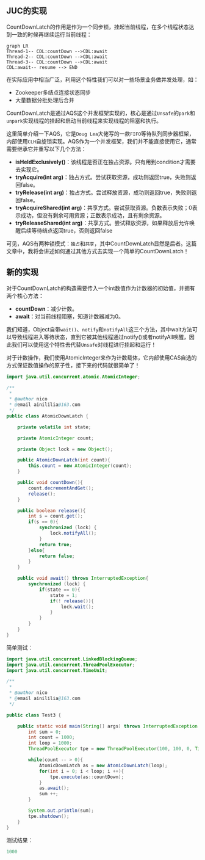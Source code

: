 ## JUC的实现
CountDownLatch的作用是作为一个同步锁，挂起当前线程，在多个线程状态达到一致的时候再继续运行当前线程：
```
graph LR
Thread-1-- CDL:countDown -->CDL:await
Thread-2-- CDL:countDown -->CDL:await
Thread-3-- CDL:countDown -->CDL:await
CDL:await-- resume --> END
```

在实际应用中相当广泛，利用这个特性我们可以对一些场景业务做并发处理，如：
 - Zookeeper多结点连接状态同步
 - 大量数据分批处理后合并

CountDownLatch是通过AQS这个并发框架实现的，核心是通过``Unsafe``的``park``和``unpark``实现线程的挂起和启动当前线程来实现线程的阻塞和执行。

这里简单介绍一下AQS，它是``Doug Lea``大佬写的一款``FIFO``等待队列同步器框架，内部使用``CLH``自旋锁实现。AQS作为一个并发框架，我们并不能直接使用它，通常需要继承它并重写以下几个方法：
 - **isHeldExclusively()**：该线程是否正在独占资源。只有用到condition才需要去实现它。
 - **tryAcquire(int arg)**：独占方式。尝试获取资源，成功则返回true，失败则返回false。
 - **tryRelease(int arg)**：独占方式。尝试释放资源，成功则返回true，失败则返回false。
 - **tryAcquireShared(int arg)**：共享方式。尝试获取资源。负数表示失败；0表示成功，但没有剩余可用资源；正数表示成功，且有剩余资源。
 - **tryReleaseShared(int arg)**：共享方式。尝试释放资源，如果释放后允许唤醒后续等待结点返回true，否则返回false

可见，AQS有两种锁模式：``独占``和``共享``，其中CountDownLatch显然是后者。这篇文章中，我将会讲述如何通过其他方式去实现一个简单的CountDownLatch！
## 新的实现
对于CountDownLatch的构造需要传入一个int数值作为计数器的初始值，并拥有两个核心方法：
 - **countDown**：减少计数。
 - **await**：对当前线程阻塞，知道计数器减为0。

我们知道，Object自带``wait()``、``notify``和``notifyAll``这三个方法，其中wait方法可以导致线程进入等待状态，直到它被其他线程通过notify()或者notifyAll唤醒，因此我们可以使用这个特性去代替``Unsafe``对线程进行挂起和运行！

对于计数操作，我们使用AtomicInteger来作为计数载体，它内部使用CAS自选的方式保证数值操作的原子性，接下来的代码就很简单了！
```java
import java.util.concurrent.atomic.AtomicInteger;

/**
 *
 * @author nico
 * @email ainililia@163.com
 */
public class AtomicDownLatch {

	private volatile int state;

	private AtomicInteger count;

	private Object lock = new Object();

	public AtomicDownLatch(int count){
		this.count = new AtomicInteger(count);
	}

	public void countDown(){
		count.decrementAndGet();
		release();
	}

	public boolean release(){
		int s = count.get();
		if(s == 0){
			synchronized (lock) {
				lock.notifyAll();
			}
			return true;
		}else{
			return false;
		}
	}

	public void await() throws InterruptedException{
		synchronized (lock) {
			if(state == 0){
				state = 1;
				if(! release()){
					lock.wait();
				}
			}
		}
	}
}
```
简单测试：
```java
import java.util.concurrent.LinkedBlockingQueue;
import java.util.concurrent.ThreadPoolExecutor;
import java.util.concurrent.TimeUnit;

/**
 *
 * @author nico
 * @email ainililia@163.com
 */

public class Test3 {

	public static void main(String[] args) throws InterruptedException {
		int sum = 0;
		int count = 1000;
		int loop = 1000;
		ThreadPoolExecutor tpe = new ThreadPoolExecutor(100, 100, 0, TimeUnit.MILLISECONDS, new LinkedBlockingQueue<>());

		while(count -- > 0){
			AtomicDownLatch as = new AtomicDownLatch(loop);
			for(int i = 0; i < loop; i ++){
				tpe.execute(as::countDown);
			}
			as.await();
			sum ++;
		}

		System.out.println(sum);
		tpe.shutdown();
	}
}
```
测试结果：
```powershell
1000
```
